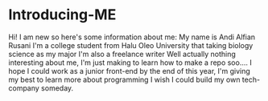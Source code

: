 # Introducing-ME
Hi! I am new so here's some information about me:
My name is Andi Alfian Rusani
I'm a college student from Halu Oleo University that taking biology science as my major
I'm also a freelance writer
Well actually nothing interesting about me, I'm just making to learn how to make a repo soo....
I hope I could work as a junior front-end by the end of this year, I'm giving my best to learn more about programming
I wish I could build my own tech-company someday.
